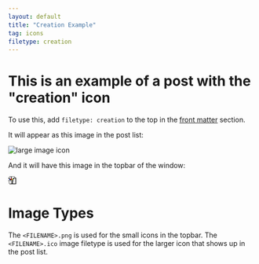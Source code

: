 ```yaml
---
layout: default
title: "Creation Example"
tag: icons
filetype: creation
---
```


# This is an example of a post with the "creation" icon

To use this, add `filetype: creation` to the top in the [front matter](https://jekyllrb.com/docs/front-matter/) section.

It will appear as this image in the post list:

![large image icon](/assets/img/creation.ico)

And it will have this image in the topbar of the window:

![small image icon](/assets/img/creation.png)

# Image Types

The `<FILENAME>.png` is used for the small icons in the topbar. The `<FILENAME>.ico` image filetype is used for the larger icon that shows up in the post list.
